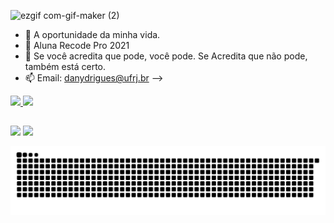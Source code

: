 ![ezgif com-gif-maker (2)](https://user-images.githubusercontent.com/85651629/132918254-f46a00e7-a2bc-4a8e-8c76-78f184092a95.gif)

- 🔭 A oportunidade da minha vida.
- 🌱 Aluna Recode Pro 2021
- 🤔 Se você acredita que pode, você pode. Se Acredita que não pode, também está certo.
- 📫 Email: danydrigues@ufrj.br
-->

<div>
  <a href="https://github.com/dany-rodrigues">
  <img height="180em" src="https://github-readme-stats.vercel.app/api?username=dany-rodrigues&show_icons=true&theme=autocontraste&include_all_commits=true&count_private=true"/>
  <img height="180em" src="https://github-readme-stats.vercel.app/api/top-langs/?username=dany-rodrigues&layout=compact&langs_count=7&theme=autocontraste"/>
</div>

  
  ##
 
<div> 
  <a href="https://instagram.com/pretah_felix" target="_blank"><img src="https://img.shields.io/badge/-Instagram-%23E4405F?style=for-the-badge&logo=instagram&logoColor=white" target="_blank"></a>
 	<a href="https://www.linkedin.com/in/danyellerodrigues/" target="_blank"><img src="https://img.shields.io/badge/-LinkedIn-%230077B5?style=for-the-badge&logo=linkedin&logoColor=white" target="_blank"></a> 
 
  ![Snake animation](https://github.com/dany-rodrigues/dany-rodrigues/blob/output/github-contribution-grid-snake.svg)
 
</div>

